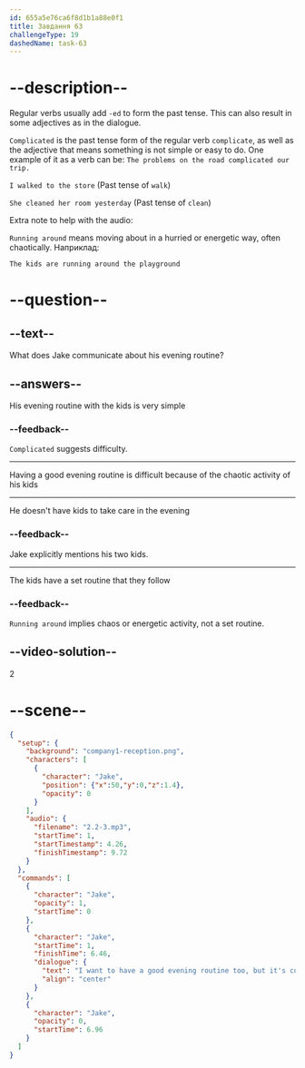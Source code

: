 ```yaml
---
id: 655a5e76ca6f8d1b1a88e0f1
title: Завдання 63
challengeType: 19
dashedName: task-63
---
```


<!-- (Audio) Jake: I want to have a good evening routine, too, but it's complicated with my two kids running around. -->

# --description--

Regular verbs usually add `-ed` to form the past tense. This can also result in some adjectives as in the dialogue.

`Complicated` is the past tense form of the regular verb `complicate`, as well as the adjective that means something is not simple or easy to do. One example of it as a verb can be: `The problems on the road complicated our trip.`

`I walked to the store` (Past tense of `walk`)

`She cleaned her room yesterday` (Past tense of `clean`)

Extra note to help with the audio:

`Running around` means moving about in a hurried or energetic way, often chaotically. Наприклад:

`The kids are running around the playground`

# --question--

## --text--

What does Jake communicate about his evening routine?

## --answers--

His evening routine with the kids is very simple

### --feedback--

`Complicated` suggests difficulty.

---

Having a good evening routine is difficult because of the chaotic activity of his kids

---

He doesn't have kids to take care in the evening

### --feedback--

Jake explicitly mentions his two kids.

---

The kids have a set routine that they follow

### --feedback--

`Running around` implies chaos or energetic activity, not a set routine.

## --video-solution--

2

# --scene--

```json
{
  "setup": {
    "background": "company1-reception.png",
    "characters": [
      {
        "character": "Jake",
        "position": {"x":50,"y":0,"z":1.4},
        "opacity": 0
      }
    ],
    "audio": {
      "filename": "2.2-3.mp3",
      "startTime": 1,
      "startTimestamp": 4.26,
      "finishTimestamp": 9.72
    }
  },
  "commands": [
    {
      "character": "Jake",
      "opacity": 1,
      "startTime": 0
    },
    {
      "character": "Jake",
      "startTime": 1,
      "finishTime": 6.46,
      "dialogue": {
        "text": "I want to have a good evening routine too, but it's complicated with my two kids running around.",
        "align": "center"
      }
    },
    {
      "character": "Jake",
      "opacity": 0,
      "startTime": 6.96
    }
  ]
}
```
